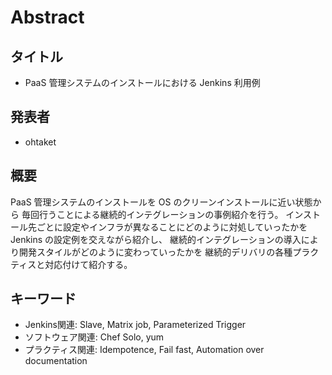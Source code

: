 Abstract
========

タイトル
--------

* PaaS 管理システムのインストールにおける Jenkins 利用例

発表者
------

* ohtaket

概要
----

PaaS 管理システムのインストールを OS のクリーンインストールに近い状態から
毎回行うことによる継続的インテグレーションの事例紹介を行う。
インストール先ごとに設定やインフラが異なることにどのように対処していったかを
Jenkins の設定例を交えながら紹介し、
継続的インテグレーションの導入により開発スタイルがどのように変わっていったかを
継続的デリバリの各種プラクティスと対応付けて紹介する。

キーワード
----------

* Jenkins関連: Slave, Matrix job, Parameterized Trigger
* ソフトウェア関連: Chef Solo, yum
* プラクティス関連: Idempotence, Fail fast, Automation over documentation

 